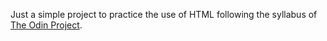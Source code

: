 Just a simple project to practice the use of HTML following the syllabus of [The Odin Project](https://www.theodinproject.com/courses/web-development-101/).

